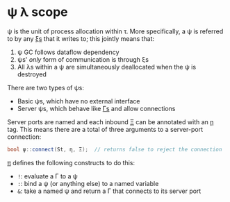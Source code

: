 # ψ λ scope
ψ is the unit of process allocation within τ. More specifically, a ψ is referred to by any [ξs](xi.md) that it writes to; this jointly means that:

1. ψ GC follows dataflow dependency
2. ψs' _only_ form of communication is through ξs
3. All λs within a ψ are simultaneously deallocated when the ψ is destroyed

There are two types of ψs:

+ Basic ψs, which have no external interface
+ Server ψs, which behave like [Γs](Gamma.md) and allow connections

Server ports are named and each inbound [Ξ](Xi.md) can be annotated with an [η](eta.md) tag. This means there are a total of three arguments to a server-port connection:

```cpp
bool ψ::connect(St, η, Ξ);  // returns false to reject the connection
```

[π](pi.md) defines the following constructs to do this:

+ `!`: evaluate a Γ to a ψ
+ `:`: bind a ψ (or anything else) to a named variable
+ `&`: take a named ψ and return a Γ that connects to its server port
